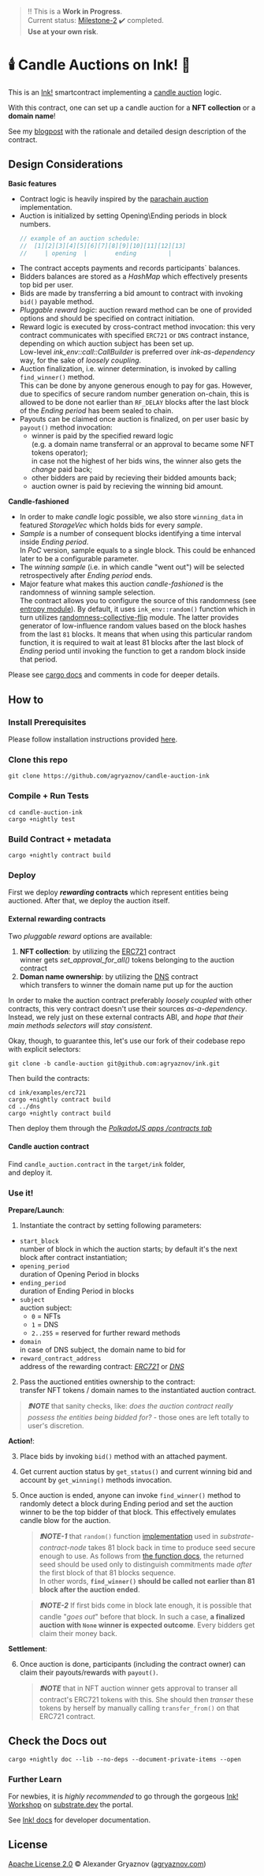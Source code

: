 > :bangbang: This is a **Work in Progress**.  
> Current status: [Milestone-2](https://github.com/w3f/Grants-Program/blob/master/applications/candle_auction_ink.md#milestone-2---random-close) :heavy_check_mark: completed.  
> **Use at your own risk**. 

# 🕯️ Candle Auctions on Ink! 🎃
This is an [Ink!](https://github.com/paritytech/ink) smartcontract implementing a [candle auction](https://en.wikipedia.org/wiki/Candle_auction) logic.

With this contract, one can set up a candle auction for a **NFT collection** or a **domain name**!  

See my [blogpost](https://agryaznov.com/2021/12/06/candle-auction-ink/) with the rationale and detailed design description of the contract. 

## Design Considerations
**Basic features**   
- Contract logic is heavily inspired by the [parachain auction](https://github.com/paritytech/polkadot/blob/master/runtime/common/src/auctions.rs) implementation.
- Auction is initialized by setting Opening\Ending periods in block numbers.   
  ```rust
  // example of an auction schedule:
  //  [1][2][3][4][5][6][7][8][9][10][11][12][13]
  //     | opening  |        ending         |   
  ```
- The contract accepts payments and records participants` balances.
- Bidders balances are stored as a *HashMap* which effectively presents top bid per user.  
- Bids are made by transferring a bid amount to contract with invoking `bid()` payable method. 
- *Pluggable reward logic*: auction reward method can be one of provided options and should be specified on contract initiation.
- Reward logic is executed by cross-contract method invocation: this very contract communicates with specified `ERC721` or `DNS` contract instance, depending on which auction subject has been set up.      
  Low-level *ink_env::call::CallBuilder* is preferred over *ink-as-dependency* way, for the sake of *loosely coupling*.  
- Auction finalization, i.e. winner determination, is invoked by calling `find_winner()` method.  
  This can be done by anyone generous enough to pay for gas. However, due to specifics of secure random number generation on-chain, this is allowed to be done not earlier than `RF_DELAY` blocks after the last block of the *Ending period* has beem sealed to chain.  
- Payouts can be claimed once auction is finalized, on per user basic by `payout()` method invocation:  
  - winner is paid by the specified reward logic  
    (e.g. a domain name transferral or an approval to became some NFT tokens operator);  
    in case not the highest of her bids wins, the winner also gets the *change* paid back;
  - other bidders are paid by recieving their bidded amounts back;  
  - auction owner is paid by recieving the winning bid amount.

**Candle-fashioned**   
- In order to make *candle* logic possible, we also store `winning_data` in featured *StorageVec* which holds bids for every *sample*.
- *Sample* is a number of consequent blocks identifying a time interval inside *Ending period*.  
  In *PoC* version, sample equals to a single block. This could be enhanced later to be a configurable parameter.  
- The *winning sample* (i.e. in which candle "went out") will be selected retrospectively after *Ending period* ends.  
- Major feature what makes this auction _candle-fashioned_ is the randomness of winning sample selection.  
  The contract allows you to configure the source of this randomness (see [entropy module](src/entropy.rs)). By default, it uses `ink_env::random()` function which in turn utilizes [randomness-collective-flip](https://github.com/paritytech/substrate/blob/v3.0.0/frame/randomness-collective-flip/src/lib.rs#L113) module. The latter provides generator of low-influence random values based on the block hashes from the last `81` blocks. It means that when using this particular random function, it is required to wait at least 81 blocks after the last block of *Ending* period until invoking the function to get a random block inside that period. 


Please see [cargo docs](#check-the-docs-out) and comments in code for deeper details. 

## How to
### Install Prerequisites
Please follow installation instructions provided [here](https://docs.substrate.io/tutorials/v3/ink-workshop/pt1/#prerequisites).

### Clone this repo
```
git clone https://github.com/agryaznov/candle-auction-ink
```

### Compile + Run Tests
```
cd candle-auction-ink
cargo +nightly test
```

### Build Contract + metadata
```
cargo +nightly contract build
```

### Deploy
First we deploy __*rewarding* contracts__ which represent entities being auctioned. After that, we deploy the auction itself.

#### External rewarding contracts
Two *pluggable reward* options are available:  
  1. **NFT collection**: by utilizing the [ERC721](https://github.com/agryaznov/ink/blob/candle-auction/examples/erc721/lib.rs) contract  
    winner gets *set_approval_for_all()* tokens belonging to the auction contract  
  2. **Doman name ownership**: by utilizing the [DNS](https://github.com/agryaznov/ink/blob/candle-auction/examples/dns/lib.rs) contract  
    which transfers to winner the domain name  put up for the auction    

In order to make the auction contract preferably *loosely coupled* with other contracts, this very contract doesn't use their sources *as-a-dependency*. Instead, we rely just on these external contracts ABI, and *hope that their main methods selectors will stay consistent*.  

Okay, though, to guarantee this, let's use our fork of their codebase repo with explicit selectors:

```
git clone -b candle-auction git@github.com:agryaznov/ink.git
```

Then build the contracts:

```
cd ink/examples/erc721
cargo +nightly contract build
cd ../dns
cargo +nightly contract build
```

Then deploy them through the [*PolkadotJS apps /contracts tab*](https://polkadot.js.org/apps/?rpc=ws%3A%2F%2F127.0.0.1%3A9944#/contracts)

#### Candle auction contract
Find `candle_auction.contract` in the `target/ink` folder,  
and deploy it.

### Use it!
**Prepare/Launch**:  

1. Instantiate the contract by setting following parameters:
+ `start_block`  
  number of block in which the auction starts; by default it's the next block after contract instantiation;  
+ `opening_period`  
  duration of Opening Period in blocks
+ `ending_period`  
  duration of Ending Period in blocks
+ `subject`  
  auction subject:   
  - `0` = NFTs  
  - `1` = DNS
  - `2..255` = reserved for further reward methods
+ `domain`  
  in case of DNS subject, the domain name to bid for     
+ `reward_contract_address`  
  address of the rewarding contract: [*ERC721*](https://github.com/agryaznov/ink/blob/candle-auction/examples/erc721/lib.rs) or [*DNS*](https://github.com/agryaznov/ink/blob/candle-auction/examples/dns/lib.rs)  

2. Pass the auctioned entities ownership to the contract:  
   transfer NFT tokens / domain names to the instantiated auction contract.  

  > **_:exclamation:NOTE_** that sanity checks, like: *does the auction contract really possess the entities being bidded for?* - those ones are left totally to user's discretion.    

**Action!**:  

3. Place bids by invoking `bid()` method with an attached payment.  

4. Get current auction status by `get_status()` and current winning bid and account by `get_winning()` methods invocation.  

5. Once auction is ended, anyone can invoke `find_winner()` method to randomly detect a block during Ending period and set the auction winner to be the top bidder of that block. This effectively emulates candle blow for the auction.  
   > _**:exclamation:NOTE-1**_ that `random()` function [implementation](https://github.com/paritytech/substrate/blob/v3.0.0/frame/randomness-collective-flip/src/lib.rs#L113) used in *substrate-contract-node*
   > takes 81 block back in time to produce seed secure enough to use.
   > As follows from [the function docs](https://docs.substrate.io/rustdocs/latest/frame_support/traits/trait.Randomness.html#tymethod.random),
   > the returned seed should be used only to distinguish commitments made _after_ the first block of that 81 blocks sequence.  
   > In other words, **`find_winner()` should be called not earlier than 81 block after the auction ended**.

   > _**:exclamation:NOTE-2**_ If first bids come in block late enough, it is possible that candle "*goes out*" before that block. In such a case, __a finalized auction with `None` winner is expected outcome__. Every bidders get claim their money back.

**Settlement**:

6. Once auction is done, participants (including the contract owner) can claim their payouts/rewards with `payout()`.  
   > **_:exclamation:NOTE_** that in NFT auction winner gets approval to transer all contract's ERC721 tokens with this. 
   She should then *transer* these tokens by herself by manually calling `transfer_from()` on that ERC721 contract.


## Check the Docs out
```
cargo +nightly doc --lib --no-deps --document-private-items --open
```

### Further Learn
For newbies, it is _highly recommended_ to go through the gorgeous [Ink! Workshop](https://docs.substrate.io/tutorials/v3/ink-workshop/pt1/) on [substrate.dev](https://substrate.dev) the portal.

See [Ink! docs](https://paritytech.github.io/ink-docs/) for developer documentation.


## License

[Apache License 2.0](https://choosealicense.com/licenses/apache-2.0/) © Alexander Gryaznov ([agryaznov.com](https://agryaznov.com))
